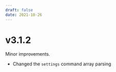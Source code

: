 ```yaml
---
draft: false
date: 2021-10-26
---
```


# v3.1.2

Minor improvements.

- Changed the `settings` command array parsing